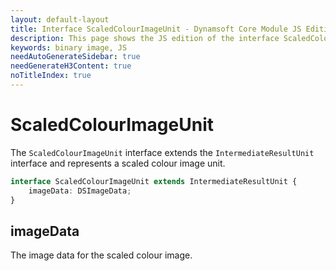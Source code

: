 ```yaml
---
layout: default-layout
title: Interface ScaledColourImageUnit - Dynamsoft Core Module JS Edition API Reference
description: This page shows the JS edition of the interface ScaledColourImageUnit in Dynamsoft Core Module.
keywords: binary image, JS
needAutoGenerateSidebar: true
needGenerateH3Content: true
noTitleIndex: true
---
```


# ScaledColourImageUnit

The `ScaledColourImageUnit` interface extends the `IntermediateResultUnit` interface and represents a scaled colour image unit.

```typescript
interface ScaledColourImageUnit extends IntermediateResultUnit {
    imageData: DSImageData;
} 
```

## imageData

The image data for the scaled colour image.
